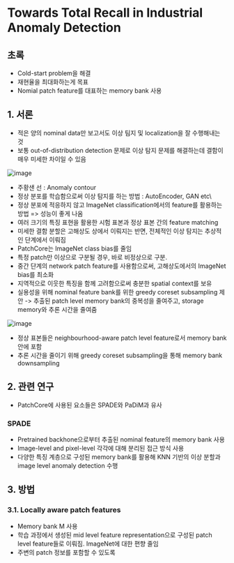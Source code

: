 # Towards Total Recall in Industrial Anomaly Detection

## 초록
- Cold-start problem을 해결
- 재현율을 최대화하는게 목표
- Nomial patch feature를 대표하는 memory bank 사용

## 1. 서론
- 적은 양의 nominal data만 보고서도 이상 팀지 및 localization을 잘 수행해내는 것
- 보통 out-of-distribution detection 문제로 이상 탐지 문제를 해결하는데 결함이 매우 미세한 차이일 수 있음

![image](https://github.com/user-attachments/assets/c14d84c8-5eff-4ee7-8e31-d190de6ec00d)

- 주황샌 선 : Anomaly contour
- 정상 분포를 학습함으로써 이상 탐지를 하는 방법 : AutoEncoder, GAN etc\
- 정상 분포에 적응하지 않고 ImageNet classification에서의 feature를 활용하는 방법 => 성능이 좋게 나옴
-  여러 크기의 특징 표현을 활용한 시험 표본과 정상 표본 간의 feature matching
-  미세한 결함 분할은 고해상도 상에서 이뤄지는 반면, 전체적인 이상 탐지는 추상적인 단계에서 이뤄짐
-  PatchCore는 ImageNet class bias를 줄임
-  특정 patch만 이상으로 구분될 경우, 바로 비정상으로 구분.
-  중간 단계의 network patch feature를 사용함으로써, 고해상도에서의 ImageNet bias를 최소화
-  지역적으로 이웃한 특징을 함께 고려함으로써 충분한 spatial context를 보유
-  실용성을 위해 nominal feature bank를 위한 greedy coreset subsampling 제안 -> 추출된 patch level memory bank의 중복성을 줄여주고, storage memory와 추론 시간을 줄여줌

![image](https://github.com/user-attachments/assets/54390ab4-d83b-44a4-909f-aa9192b8d9ec)

- 정상 표본들은 neighbourhood-aware patch level feature로서 memory bank 안에 포함
- 추론 시간을 줄이기 위해 greedy coreset subsampling을 통해 memory bank downsampling

## 2. 관련 연구 

- PatchCore에 사용된 요소들은 SPADE와 PaDiM과 유사

### SPADE
- Pretrained backhone으로부터 추출된 nominal feature의 memory bank 사용
- Image-level and pixel-level 각각에 대해 분리된 접근 방식 사용
- 다양한 특징 계층으로 구성된 memory bank를 활용해 KNN 기반의 이상 분할과 image level anomaly detection 수행

## 3. 방법

### 3.1. Locally aware patch features
- Memory bank M 사용
- 학습 과정에서 생성된 mid level feature representation으로 구성된 patch level feature들로 이뤄짐. ImageNet에 대한 편향 줄임
- 주변의 patch 정보를 포함할 수 있도록 

